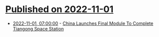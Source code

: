 # [Published on 2022-11-01](index.md)

* [2022-11-01, 07:00:00](https://science.slashdot.org/story/22/11/01/0420255/china-launches-final-module-to-complete-tiangong-space-station?utm_source=rss1.0mainlinkanon&utm_medium=feed) - [China Launches Final Module To Complete Tiangong Space Station](https://science.slashdot.org/story/22/11/01/0420255/china-launches-final-module-to-complete-tiangong-space-station?utm_source=rss1.0mainlinkanon&utm_medium=feed)
